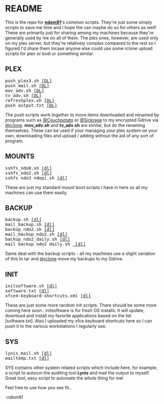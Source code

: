 # README

This is the repo for [**ndom91**](https://iamnico.xyz)'s common scripts. They're just some simply scripts to save me time and I hope the can maybe do so for others as well!
These are primarily just for sharing among my machines because they're generally used by me on all of them.
The plex ones, however, are used only on my plex server, but they're relatively complex compared to the rest so I figured I'd share them incase anyone else could use some rclone upload scripts for plex or kodi or something similar.

## PLEX
<pre>
<span>push_plex3.sh <a target="_blank" href="https://github.com/ndom91/scripts/blob/master/plex/push_plex3.sh">[DL]</a></span>
<span>push_mail.sh <a target="_blank" href="https://github.com/ndom91/scripts/blob/master/plex/push_mail.sh">[DL]</a></span>
<span>mov_adv.sh <a target="_blank" href="https://github.com/ndom91/scripts/blob/master/plex/mov_adv.sh">[DL]</a></span>
<span>tv_adv.sh <a target="_blank" href="https://github.com/ndom91/scripts/blob/master/plex/tv_adv.sh">[DL]</a></span>
<span>refreshplex.sh <a target="_blank" href="https://github.com/ndom91/scripts/blob/master/mounplexts/refreshplex.sh">[DL]</a></span>
<span>push_output.txt <a target="_blank" href="https://github.com/ndom91/scripts/blob/master/plex/push_output.txt">[DL]</a></span>
</pre>
The push scripts work together to move items downloaded and renamed by programs such as [@Couchpotato](https://github.com/CouchPotato/CouchPotatoServer) or [@Sickrage](https://github.com/SickRage/SickRage) to my encrypted Gdrive via [@rclone](https://github.com/ncw/rclone). 
**mov_adv.sh** and **tv_adv.sh** are similar, but do the renaming themselves. These can be used if your managing your plex
system on your own, downloading files and upload / adding without the aid of any sort of program.

## MOUNTS
<pre>
<span>sshfs_ndo0.sh <a target="_blank" href="https://github.com/ndom91/scripts/blob/master/mounts/sshfs_ndo0.sh">[dl]</a></span>
<span>sshfs_ndo2.sh <a target="_blank" href="https://github.com/ndom91/scripts/blob/master/mounts/sshfs_ndo2.sh">[dl]</a></span>
<span>sshfs_ndo3_ndopi.sh <a target="_blank" href="https://github.com/ndom91/scripts/blob/master/mounts/sshfs_ndo3_ndopi.sh">[dl]</a></span>
</pre>
These are just my standard mount boot scripts I have in here so all my machines can use them easily. 

## BACKUP
<pre>
<span>backup.sh <a target="_blank" href="https://github.com/ndom91/scripts/blob/master/backup/backup.sh">[dl]</a></span>
<span>mail_backup.sh <a target="_blank" href="https://github.com/ndom91/scripts/blob/master/backup/mail_backup.sh">[dl]</a></span>
<span>backup_ndo2.sh <a target="_blank" href="https://github.com/ndom91/scripts/blob/master/backup/backup_ndo2.sh">[dl]</a></span>
<span>mail_backup_ndo2.sh <a target="_blank" href="https://github.com/ndom91/scripts/blob/master/backup/mail_backup_ndo2.sh">[dl]</a></span>
<span>backup_ndo2_daily.sh <a target="_blank" href="https://github.com/ndom91/scripts/blob/master/backup/backup_ndo2_daily.sh">[dl]</a></span>
<span>mail_backup_ndo2_daily.sh <a target="_blank" href="https://github.com/ndom91/scripts/blob/master/backup/mail_backup_ndo2_daily.sh"> [dl]</a></span>
</pre>
Same deal with the backup scripts - all my machines use a slight variation of this to tar and [@rclone](https://github.com/ncw/rclone) move my backups to my Gdrive.

## INIT
<pre>
<span>initsoftware.sh <a target="_blank" href="https://github.com/ndom91/scripts/blob/master/init/initsoftware.sh">[dl]</a></span>
<span>software.txt <a target="_blank" href="https://github.com/ndom91/scripts/blob/master/init/software.txt">[dl]</a></span>
<span>xfce4-keyboard-shortcuts.xml <a target="_blank" href="https://github.com/ndom91/scripts/blob/master/init/xfce4-keyboard-shortcuts.xml">[dl]</a></span>
</pre>
These are just some more random init scripts. There should be some more coming here soon..
initsoftware is for fresh OS installs. It will update, download and install my favorite applications based on the list [software.txt]. Also I uploaded my xfce keyboard shortcuts here so I can push it to the various workstations I regularly use.

## SYS
<pre>
<span>lynis_mail.sh <a target="_blank" href="https://github.com/ndom91/scripts/blob/master/init/initsoftware.sh">[dl]</a></span>
<span>mailtemp.txt <a target="_blank" href="https://github.com/ndom91/scripts/blob/master/init/software.txt">[dl]</a></span>
</pre>
SYS contains other system related scripts which include here, for example, a script to autorun the auditing tool **Lynis** and mail the output to myself. Great tool, easy script to automate the whole thing for me!

Feel free to use how you see fit..

-ndom91
